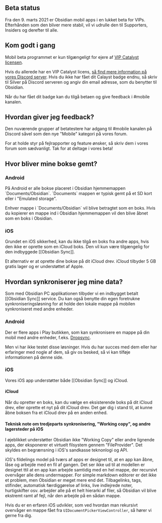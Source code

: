 ## Beta status
Fra den 9. marts 2021 er Obsidian mobil apps i en lukket beta for VIPs. Efterhånden som den bliver mere stabil, vil vi udrulle den til Supporters, Insiders og derefter til alle.

## Kom godt i gang

Mobil beta programmet er kun tilgængeligt for ejere af [VIP Catalyst licensen](https://obsidian.md/pricing).

Hvis du allerede har en VIP Catalyst licens, [så find mere information på vores Discord server](https://discord.gg/veuWUTm). Hvis du ikke har fået dit Calayst badge endnu, så skriv til Silver på Discord serveren og angiv din email adresse, som du benytter til Obsidian.

Når du har fået dit badge kan du tilgå betaen og give feedback i #mobile kanalen.

## Hvordan giver jeg feedback?
Den nuværende grupper af betatestere har adgang til #mobile kanalen på Discord såvel som den nye "Mobile" kategori på vores forum.

For at holde styr på fejlrapporter og feature ønsker, så skriv dem i vores forum som sædvanligt. Tak for at deltage i vores beta!

## Hvor bliver mine bokse gemt?

### Android
På Android er alle bokse placeret i Obsidian hjemmemappen  \`Documents/Obsidian\`. \`Documents\` mappen er typisk gemt på et SD kort eller i "Emulated storage".

Enhver mappe i \`Documents/Obsidian\` vil blive betragtet som en boks. Hvis du kopierer en mappe ind i Obsidian hjemmemappen vil den blive åbnet som en boks i Obsidian.

### iOS

Grundet en iOS sikkerhed, kan du ikke tilgå en boks fra andre apps, hvis den ikke er oprette som en iCloud boks. Den vil kun være tilgængelig for den indbyggede [[Obsidian Sync]].

Et alternativ er at oprette dine bokse på dit iCloud drev. iCloud tilbyder 5 GB gratis lager og er understøttet af Apple.

## Hvordan synkroniserer jeg mine data?

Som med Obsidian PC applikationen tilbyder vi en indbygget betalt [[Obsidian Sync]] service. Du kan også benytte din egen foretrukne synkroniseringsløsning for at holde den lokale mappe på mobilen synkroniseret med andre enheder.

### Android
Der er flere apps i Play butikken, som kan synkronisere en mappe på din mobil med andre enheder, f.eks. [Dropsync](https://play.google.com/store/apps/details?id=com.ttxapps.dropsync&hl=en&gl=US).

Men vi har ikke testet disse løsninger. Hvis du har succes med dem eller har erfaringer med nogle af dem, så giv os besked, så vi kan tilføje informationen på denne side.

### iOS
Vores iOS app understøtter både [[Obsidian Sync]] og iCloud.

#### iCloud
Når du opretter en boks, kan du vælge en eksisterende boks på dit iCloud drev, eller oprette et nyt på dit iCloud drev. Det gør dig i stand til, at kunne åbne boksen fra et iCloud drev på en anden enhed.

#### Teknisk note om tredjeparts synkronisering, "Working copy", og andre lagersteder på iOS

I øjeblikket understøtter Obsidian ikke "Working Copy" eller andre lignende apps, der eksponerer et virtuelt filsystem gennem "FileProvider". Det skyldes en begrænsning i iOS's sandkasse teknonlogi  og API.

iOS's fildelings model på tværs af apps er designet til, at en app kan åbne, låse og arbejde med en fil af gangen. Det ser ikke ud til at modellen er designet ttil at en app kan arbejde samtidig med en hel mappe, der recursivt overvåger alle dens undermapper. For simple markdown editorer er det ikke et problem, men Obsidian er meget mere end det. Tilbagelinks, tags, stifinder, automatisk færdiggørelse af links, live indlejrede noter, hurtigskifter osv. arbejder alle på et helt hierarki af filer, så Obsidian vil blive ekstremt ramt af fejl, når den arbejde på en sådan mappe.

Hvis du er en erfaren iOS udvikler, som ved hvordan man rekursivt overvåger en mappe fået fra `UIDocumentPickerViewController`, så hører vi gerne fra dig.

